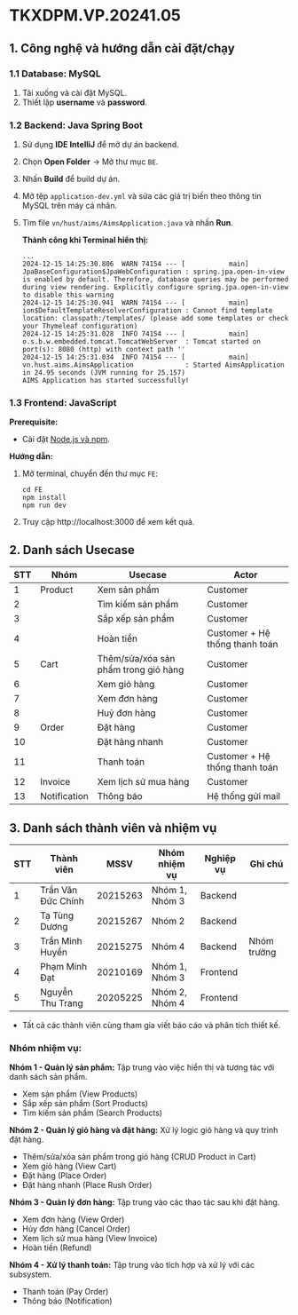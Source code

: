 # TKXDPM.VP.20241.05

## 1. Công nghệ và hướng dẫn cài đặt/chạy

### 1.1 Database: MySQL

1. Tải xuống và cài đặt MySQL.
2. Thiết lập **username** và **password**.

### 1.2 Backend: Java Spring Boot

1. Sử dụng **IDE IntelliJ** để mở dự án backend.
2. Chọn **Open Folder** -> Mở thư mục `BE`.
3. Nhấn **Build** để build dự án.
4. Mở tệp `application-dev.yml` và sửa các giá trị biến theo thông tin MySQL trên máy cá nhân.
5. Tìm file `vn/hust/aims/AimsApplication.java` và nhấn **Run**.

   **Thành công khi Terminal hiển thị:**

   ```shell
   ...
   2024-12-15 14:25:30.806  WARN 74154 --- [           main] JpaBaseConfiguration$JpaWebConfiguration : spring.jpa.open-in-view is enabled by default. Therefore, database queries may be performed during view rendering. Explicitly configure spring.jpa.open-in-view to disable this warning
   2024-12-15 14:25:30.941  WARN 74154 --- [           main] ion$DefaultTemplateResolverConfiguration : Cannot find template location: classpath:/templates/ (please add some templates or check your Thymeleaf configuration)
   2024-12-15 14:25:31.028  INFO 74154 --- [           main] o.s.b.w.embedded.tomcat.TomcatWebServer  : Tomcat started on port(s): 8080 (http) with context path ''
   2024-12-15 14:25:31.034  INFO 74154 --- [           main] vn.hust.aims.AimsApplication             : Started AimsApplication in 24.95 seconds (JVM running for 25.157)
   AIMS Application has started successfully!
   ```

### 1.3 Frontend: JavaScript

**Prerequisite:**

- Cài đặt [Node.js và npm](https://docs.npmjs.com/downloading-and-installing-node-js-and-npm).

**Hướng dẫn:**

1. Mở terminal, chuyển đến thư mục `FE`:
   ```shell
   cd FE
   npm install
   npm run dev
   ```
2. Truy cập http://localhost:3000 để xem kết quả.

## 2. Danh sách Usecase

| STT | Nhóm         | Usecase                              | Actor                          |
| --- | ------------ | ------------------------------------ | ------------------------------ |
| 1   | Product      | Xem sản phẩm                         | Customer                       |
| 2   |              | Tìm kiếm sản phẩm                    | Customer                       |
| 3   |              | Sắp xếp sản phẩm                     | Customer                       |
| 4   |              | Hoàn tiền                            | Customer + Hệ thống thanh toán |
| 5   | Cart         | Thêm/sửa/xóa sản phẩm trong giỏ hàng | Customer                       |
| 6   |              | Xem giỏ hàng                         | Customer                       |
| 7   |              | Xem đơn hàng                         | Customer                       |
| 8   |              | Huỷ đơn hàng                         | Customer                       |
| 9   | Order        | Đặt hàng                             | Customer                       |
| 10  |              | Đặt hàng nhanh                       | Customer                       |
| 11  |              | Thanh toán                           | Customer + Hệ thống thanh toán |
| 12  | Invoice      | Xem lịch sử mua hàng                 | Customer                       |
| 13  | Notification | Thông báo                            | Hệ thống gửi mail              |

## 3. Danh sách thành viên và nhiệm vụ

| STT | Thành viên         | MSSV     | Nhóm nhiệm vụ  | Nghiệp vụ | Ghi chú     |
| --- | ------------------ | -------- | -------------- | --------- | ----------- |
| 1   | Trần Văn Đức Chính | 20215263 | Nhóm 1, Nhóm 3 | Backend   |             |
| 2   | Tạ Tùng Dương      | 20215267 | Nhóm 2         | Backend   |             |
| 3   | Trần Minh Huyền    | 20215275 | Nhóm 4         | Backend   | Nhóm trưởng |
| 4   | Phạm Minh Đạt      | 20210169 | Nhóm 1, Nhóm 3 | Frontend  |             |
| 5   | Nguyễn Thu Trang   | 20205225 | Nhóm 2, Nhóm 4 | Frontend  |             |

- Tất cả các thành viên cùng tham gia viết báo cáo và phân tích thiết kế.

### Nhóm nhiệm vụ:

**Nhóm 1 - Quản lý sản phẩm:** Tập trung vào việc hiển thị và tương tác với danh sách sản phẩm.

- Xem sản phẩm (View Products)
- Sắp xếp sản phẩm (Sort Products)
- Tìm kiếm sản phẩm (Search Products)

**Nhóm 2 - Quản lý giỏ hàng và đặt hàng:** Xử lý logic giỏ hàng và quy trình đặt hàng.

- Thêm/sửa/xóa sản phẩm trong giỏ hàng (CRUD Product in Cart)
- Xem giỏ hàng (View Cart)
- Đặt hàng (Place Order)
- Đặt hàng nhanh (Place Rush Order)

**Nhóm 3 - Quản lý đơn hàng:** Tập trung vào các thao tác sau khi đặt hàng.

- Xem đơn hàng (View Order)
- Hủy đơn hàng (Cancel Order)
- Xem lịch sử mua hàng (View Invoice)
- Hoàn tiền (Refund)

**Nhóm 4 - Xử lý thanh toán:** Tập trung vào tích hợp và xử lý với các subsystem.

- Thanh toán (Pay Order)
- Thông báo (Notification)
